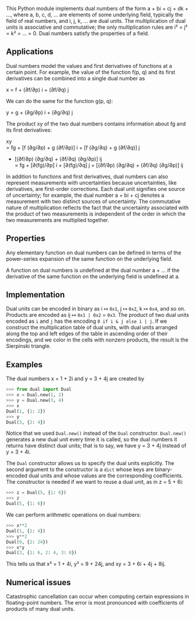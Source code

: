 This Python module implements dual numbers of the form a + bi + cj + dk + …,
where a, b, c, d, … are elements of some underlying field, typically the field
of real numbers, and i, j, k, … are dual units. The multiplication of dual
units is associative and commutative; the only multiplication rules are i² = j²
= k² = … = 0. Dual numbers satisfy the properties of a field.

## Applications

Dual numbers model the values and first derivatives of functions at a certain
point. For example, the value of the function f(p, q) and its first derivatives
can be combined into a single dual number as

x = f + (∂f/∂p) i + (∂f/∂q) j

We can do the same for the function g(p, q):

y = g + (∂g/∂p) i + (∂g/∂q) j

The product xy of the two dual numbers contains information about fg and its
first derivatives:

  xy  
= fg + [f (∂g/∂p) + g (∂f/∂p)] i + [f (∂g/∂q) + g (∂f/∂q)] j
  + [(∂f/∂p) (∂g/∂q) + (∂f/∂q) (∂g/∂p)] ij  
= fg + [∂(fg)/∂p] i + [∂(fg)/∂q] j + [(∂f/∂p) (∂g/∂q) + (∂f/∂q) (∂g/∂p)] ij

In addition to functions and first derivatives, dual numbers can also represent
measurements with uncertainties because uncertainties, like derivatives, are
first-order corrections. Each dual unit signifies one source of uncertainty;
for example, the dual number a + bi + cj denotes a measurement with two
distinct sources of uncertainty. The commutative nature of multiplication
reflects the fact that the uncertainty associated with the product of two
measurements is independent of the order in which the two measurements are
multiplied together.

## Properties

Any elementary function on dual numbers can be defined in terms of the
power-series expansion of the same function on the underlying field.

A function on dual numbers is undefined at the dual number a + … if the
derivative of the same function on the underlying field is undefined at a.

## Implementation

Dual units can be encoded in binary as i ↦ `0x1`, j ↦ `0x2`, k ↦ `0x4`, and so
on. Products are encoded as ij ↦ `0x1 | 0x2` = `0x3`. The product of two dual
units encoded as `i` and `j` has the encoding `0 if i & j else i | j`. If we
construct the multiplication table of dual units, with dual units arranged
along the top and left edges of the table in ascending order of their
encodings, and we color in the cells with nonzero products, the result is the
Sierpinski triangle.

## Examples

The dual numbers x = 1 + 2i and y = 3 + 4j are created by

```python
>>> from dual import Dual
>>> x = Dual.new(1, 2)
>>> y = Dual.new(3, 4)
>>> x
Dual(1, {1: 2})
>>> y
Dual(3, {2: 4})
```

Notice that we used `Dual.new()` instead of the `Dual` constructor.
`Dual.new()` generates a new dual unit every time it is called, so the dual
numbers it returns have distinct dual units; that is to say, we have y = 3 + 4j
instead of y = 3 + 4i.

The `Dual` constructor allows us to specify the dual units explicitly. The
second argument to the constructor is a `dict` whose keys are binary-encoded
dual units and whose values are the corresponding coefficients. The constructor
is needed if we want to reuse a dual unit, as in z = 5 + 6i:

```python
>>> z = Dual(5, {1: 6})
>>> z
Dual(5, {1: 6})
```

We can perform arithmetic operations on dual numbers:

```python
>>> x**2
Dual(1, {1: 4})
>>> y**2
Dual(9, {2: 24})
>>> x*y
Dual(3, {1: 6, 2: 4, 3: 8})
```

This tells us that x² = 1 + 4i, y² = 9 + 24j, and xy = 3 + 6i + 4j + 8ij.

## Numerical issues

Catastrophic cancellation can occur when computing certain expressions in
floating-point numbers. The error is most pronounced with coefficients of
products of many dual units.
